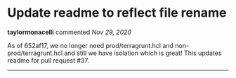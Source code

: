 # Update readme to reflect file rename

**taylormonacelli** commented *Nov 29, 2020*

As of 652af17, we no longer need prod/terragrunt.hcl and non-prod/terragrunt.hcl and still we have isolation which is great!  This updates readme for pull request #37.
<br />
***


